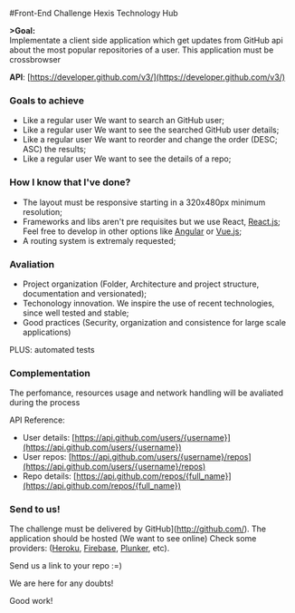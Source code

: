 #Front-End Challenge Hexis Technology Hub

**>Goal:**  
Implementate a client side application which get updates from GitHub api about the most popular repositories of a user. 
This application must be crossbrowser

**API**: [https://developer.github.com/v3/](https://developer.github.com/v3/)

### **Goals to achieve** ###

* Like a regular user We want to search an GitHub user;
* Like a regular user We want to see the searched GitHub user details;
* Like a regular user We want to reorder and change the order (DESC; ASC) the results;
* Like a regular user We want to see the details of a repo;

### **How I know that I've done?** ###

* The layout must be responsive starting in a 320x480px minimum resolution;
* Frameworks and libs aren't pre requisites but we use React, [React.js](https://facebook.github.io/react/);
Feel free to develop in other options like [Angular](https://angular.io/) or [Vue.js](https://vuejs.org/);
* A routing system is extremaly requested;

### **Avaliation** ###

* Project organization (Folder, Architecture and project structure, documentation and versionated);
* Techonology innovation. We inspire the use of recent technologies, since well tested and stable;
* Good practices (Security, organization and consistence for large scale applications)

PLUS: automated tests

### **Complementation** ###
The perfomance, resources usage and network handling will be avaliated during the process

API Reference:
* User details: [https://api.github.com/users/{username}](https://api.github.com/users/{username})
* User repos: [https://api.github.com/users/{username}/repos](https://api.github.com/users/{username}/repos)
* Repo details: [https://api.github.com/repos/{full_name}](https://api.github.com/repos/{full_name})

### **Send to us!** ###

The challenge must be delivered by GitHub](http://github.com/). 
The application should be hosted (We want to see online) 
Check some providers: ([Heroku](https://www.heroku.com/), [Firebase](https://www.firebase.com/), [Plunker](https://plnkr.co/), etc).

Send us a link to your repo :=) 

We are here for any doubts!

Good work!
